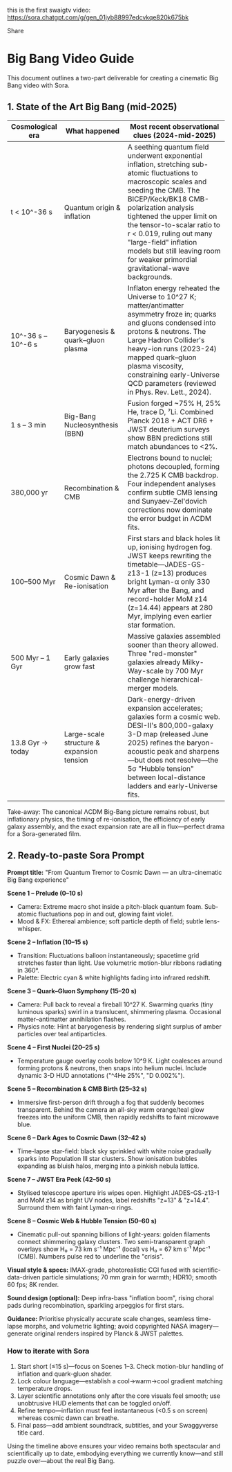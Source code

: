 this is the first swaigtv video:  https://sora.chatgpt.com/g/gen_01jyb88997edcvkqe820k675bk

Share

# Big Bang Video Guide

This document outlines a two-part deliverable for creating a cinematic Big Bang video with Sora.

## 1. State of the Art Big Bang (mid-2025)

| Cosmological era | What happened | Most recent observational clues (2024-mid-2025) |
| --- | --- | --- |
| t < 10^-36 s | Quantum origin & inflation | A seething quantum field underwent exponential inflation, stretching sub-atomic fluctuations to macroscopic scales and seeding the CMB. The BICEP/Keck/BK18 CMB-polarization analysis tightened the upper limit on the tensor-to-scalar ratio to r < 0.019, ruling out many "large-field" inflation models but still leaving room for weaker primordial gravitational-wave backgrounds. |
| 10^-36 s – 10^-6 s | Baryogenesis & quark–gluon plasma | Inflaton energy reheated the Universe to 10^27 K; matter/antimatter asymmetry froze in; quarks and gluons condensed into protons & neutrons. The Large Hadron Collider's heavy-ion runs (2023-24) mapped quark–gluon plasma viscosity, constraining early-Universe QCD parameters (reviewed in Phys. Rev. Lett., 2024). |
| 1 s – 3 min | Big-Bang Nucleosynthesis (BBN) | Fusion forged ~75% H, 25% He, trace D, ⁷Li. Combined Planck 2018 + ACT DR6 + JWST deuterium surveys show BBN predictions still match abundances to <2%. |
| 380,000 yr | Recombination & CMB | Electrons bound to nuclei; photons decoupled, forming the 2.725 K CMB backdrop. Four independent analyses confirm subtle CMB lensing and Sunyaev–Zel'dovich corrections now dominate the error budget in ΛCDM fits. |
| 100–500 Myr | Cosmic Dawn & Re-ionisation | First stars and black holes lit up, ionising hydrogen fog. JWST keeps rewriting the timetable—JADES-GS-z13-1 (z=13) produces bright Lyman-α only 330 Myr after the Bang, and record-holder MoM z14 (z=14.44) appears at 280 Myr, implying even earlier star formation. |
| 500 Myr – 1 Gyr | Early galaxies grow fast | Massive galaxies assembled sooner than theory allowed. Three "red-monster" galaxies already Milky-Way-scale by 700 Myr challenge hierarchical-merger models. |
| 13.8 Gyr → today | Large-scale structure & expansion tension | Dark-energy-driven expansion accelerates; galaxies form a cosmic web. DESI-II's 800,000-galaxy 3-D map (released June 2025) refines the baryon-acoustic peak and sharpens—but does not resolve—the 5σ "Hubble tension" between local-distance ladders and early-Universe fits. |

Take-away: The canonical ΛCDM Big-Bang picture remains robust, but inflationary physics, the timing of re-ionisation, the efficiency of early galaxy assembly, and the exact expansion rate are all in flux—perfect drama for a Sora-generated film.

## 2. Ready-to-paste Sora Prompt

**Prompt title:** "From Quantum Tremor to Cosmic Dawn — an ultra-cinematic Big Bang experience"

**Scene 1 – Prelude (0–10 s)**
- Camera: Extreme macro shot inside a pitch-black quantum foam. Sub-atomic fluctuations pop in and out, glowing faint violet.
- Mood & FX: Ethereal ambience; soft particle depth of field; subtle lens-whisper.

**Scene 2 – Inflation (10–15 s)**
- Transition: Fluctuations balloon instantaneously; spacetime grid stretches faster than light. Use volumetric motion-blur ribbons radiating in 360°.
- Palette: Electric cyan & white highlights fading into infrared redshift.

**Scene 3 – Quark–Gluon Symphony (15–20 s)**
- Camera: Pull back to reveal a fireball 10^27 K. Swarming quarks (tiny luminous sparks) swirl in a translucent, shimmering plasma. Occasional matter–antimatter annihilation flashes.
- Physics note: Hint at baryogenesis by rendering slight surplus of amber particles over teal antiparticles.

**Scene 4 – First Nuclei (20–25 s)**
- Temperature gauge overlay cools below 10^9 K. Light coalesces around forming protons & neutrons, then snaps into helium nuclei. Include dynamic 3-D HUD annotations ("^4He 25%", "D 0.002%").

**Scene 5 – Recombination & CMB Birth (25–32 s)**
- Immersive first-person drift through a fog that suddenly becomes transparent. Behind the camera an all-sky warm orange/teal glow freezes into the uniform CMB, then rapidly redshifts to faint microwave blue.

**Scene 6 – Dark Ages to Cosmic Dawn (32–42 s)**
- Time-lapse star-field: black sky sprinkled with white noise gradually sparks into Population III star clusters. Show ionisation bubbles expanding as bluish halos, merging into a pinkish nebula lattice.

**Scene 7 – JWST Era Peek (42–50 s)**
- Stylised telescope aperture iris wipes open. Highlight JADES-GS-z13-1 and MoM z14 as bright UV nodes, label redshifts "z=13" & "z=14.4". Surround them with faint Lyman-α rings.

**Scene 8 – Cosmic Web & Hubble Tension (50–60 s)**
- Cinematic pull-out spanning billions of light-years: golden filaments connect shimmering galaxy clusters. Two semi-transparent graph overlays show H₀ = 73 km s⁻¹ Mpc⁻¹ (local) vs H₀ = 67 km s⁻¹ Mpc⁻¹ (CMB). Numbers pulse red to underline the "crisis".

**Visual style & specs:** IMAX-grade, photorealistic CGI fused with scientific-data-driven particle simulations; 70 mm grain for warmth; HDR10; smooth 60 fps; 8K render.

**Sound design (optional):** Deep infra-bass "inflation boom", rising choral pads during recombination, sparkling arpeggios for first stars.

**Guidance:** Prioritise physically accurate scale changes, seamless time-lapse morphs, and volumetric lighting; avoid copyrighted NASA imagery—generate original renders inspired by Planck & JWST palettes.

### How to iterate with Sora
1. Start short (≤15 s)—focus on Scenes 1–3. Check motion-blur handling of inflation and quark-gluon shader.
2. Lock colour language—establish a cool→warm→cool gradient matching temperature drops.
3. Layer scientific annotations only after the core visuals feel smooth; use unobtrusive HUD elements that can be toggled on/off.
4. Refine tempo—inflation must feel instantaneous (<0.5 s on screen) whereas cosmic dawn can breathe.
5. Final pass—add ambient soundtrack, subtitles, and your Swaggyverse title card.

Using the timeline above ensures your video remains both spectacular and scientifically up to date, embodying everything we currently know—and still puzzle over—about the real Big Bang.
